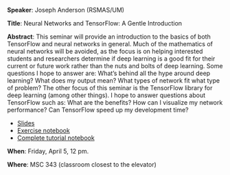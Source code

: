 **Speaker**: Joseph Anderson (RSMAS/UM)

**Title**: Neural Networks and TensorFlow: A Gentle Introduction

**Abstract**: This seminar will provide an introduction to the basics 
of both TensorFlow and neural networks in general. Much of the mathematics 
of neural networks will be avoided, as the focus is on helping interested 
students and researchers determine if deep learning is a good fit for their 
current or future work rather than the nuts and bolts of deep learning. 
Some questions I hope to answer are: What’s behind all the hype around 
deep learning? What does my output mean? What types of network fit what 
type of problem? The other focus of this seminar is the TensorFlow library 
for deep learning (among other things). I hope to answer questions about 
TensorFlow such as: What are the benefits? How can I visualize my network 
performance? Can TensorFlow speed up my development time? 

* [Slides](tensorflow_presentation.slides.html)
* [Exercise notebook](tensorflow_exercise.ipynb)
* [Complete tutorial notebook](tensorflow_tutorial_complete.ipynb)

**When**: Friday, April 5, 12 pm.

**Where**: MSC 343 (classroom closest to the elevator)
